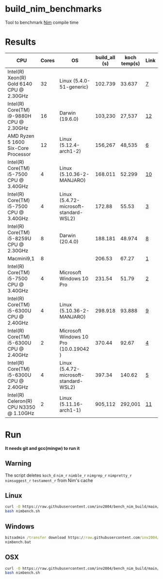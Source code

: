 # build_nim_benchmarks

Tool to benchmark [Nim](https://github.com/nim-lang/Nim) compile time

# Results

CPU|Cores|OS|build_all (s)|koch temp(s)|Link
---|-----|--|-------------|------------|----
Intel(R) Xeon(R) Gold 6140 CPU @ 2.30GHz|32|Linux (5.4.0-51-generic)|102.739|33.637|[7](https://api.github.com/repos/inv2004/bench_nim_build/issues/7)
Intel(R) Core(TM) i9-9880H CPU @ 2.30GHz|16|Darwin (19.6.0)|103,230|27,537|[12](https://api.github.com/repos/inv2004/bench_nim_build/issues/12)
AMD Ryzen 5 1600 Six-Core Processor|12|Linux (5.12.4-arch1-2)|156,267|48,535|[6](https://api.github.com/repos/inv2004/bench_nim_build/issues/6)
Intel(R) Core(TM) i5-7500 CPU @ 3.40GHz|4|Linux (5.10.36-2-MANJARO)|168.011|52.299|[10](https://api.github.com/repos/inv2004/bench_nim_build/issues/10)
Intel(R) Core(TM) i5-7500 CPU @ 3.40GHz|4|Linux (5.4.72-microsoft-standard-WSL2)|172.88|55.53|[3](https://api.github.com/repos/inv2004/bench_nim_build/issues/3)
Intel(R) Core(TM) i5-8259U CPU @ 2.30GHz|8|Darwin (20.4.0)|188.181|48.974|[8](https://api.github.com/repos/inv2004/bench_nim_build/issues/8)
Macmini9,1|8||206.53|67.27|[1](https://api.github.com/repos/inv2004/bench_nim_build/issues/1)
Intel(R) Core(TM) i5-7500 CPU @ 3.40GHz|4|Microsoft Windows 10 Pro|231.54|51.79|[2](https://api.github.com/repos/inv2004/bench_nim_build/issues/2)
Intel(R) Core(TM) i5-6300U CPU @ 2.40GHz|4|Linux (5.10.36-2-MANJARO)|298.918|93.888|[9](https://api.github.com/repos/inv2004/bench_nim_build/issues/9)
Intel(R) Core(TM) i5-6300U CPU @ 2.40GHz|2|Microsoft Windows 10 Pro   (10.0.19042  )|370.44|92.67|[4](https://api.github.com/repos/inv2004/bench_nim_build/issues/4)
Intel(R) Core(TM) i5-6300U CPU @ 2.40GHz|4|Linux (5.4.72-microsoft-standard-WSL2)|397.34|140.62|[5](https://api.github.com/repos/inv2004/bench_nim_build/issues/5)
Intel(R) Celeron(R) CPU N3350 @ 1.10GHz|2|Linux (5.11.16-arch1-1)|905,112|292,001|[11](https://api.github.com/repos/inv2004/bench_nim_build/issues/11)

# Run

**It needs git and gcc(mingw) to run it**

## Warning
The script deletes `koch_d` `nim_r` `nimble_r` `nimgrep_r` `nimpretty_r` `nimsuggest_r` `testament_r` from Nim's cache

## Linux
```bash
curl -O https://raw.githubusercontent.com/inv2004/bench_nim_build/main/nimbench.sh
bash nimbench.sh
```

## Windows

```cmd
bitsadmin /transfer download https://raw.githubusercontent.com/inv2004/bench_nim_build/main/nimbench.bat "%cd%\nimbench.bat"
nimbench.bat
```

## OSX
```bash
curl -O https://raw.githubusercontent.com/inv2004/bench_nim_build/main/nimbench.sh
bash nimbench.sh
```

